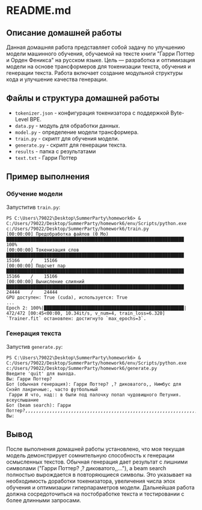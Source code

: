 # README.md

## Описание домашней работы

Данная домашняя работа представляет собой задачу по улучшению модели машинного обучения, обучаемой на тексте книги "Гарри Поттер и Орден Феникса" на русском языке. Цель — разработка и оптимизация модели на основе трансформеров для токенизации текста, обучения и генерации текста. Работа включает создание модульной структуры кода и улучшение качества генерации.

## Файлы и структура домашней работы

- `tokenizer.json` - конфигурация токенизатора с поддержкой Byte-Level BPE.
- `data.py` - модуль для обработки данных.
- `model.py` - определение модели трансформера.
- `train.py` - скрипт для обучения модели.
- `generate.py` - скрипт для генерации текста.
- `results` - папка с результатами
- `text.txt` - Гарри Поттер 

## Пример выполнения

### Обучение модели
Запуститив `train.py`:
```
PS C:\Users\79022\Desktop\SummerParty\homework6> & C:/Users/79022/Desktop/SummerParty/homework6/env/Scripts/python.exe c:/Users/79022/Desktop/SummerParty/homework6/train.py
[00:00:00] Предобработка файлов (0 Мо)    ██████████████████████████████████████████████████████████████████                100%
[00:00:00] Токенизация слов               ██████████████████████████████████████████████████████████████████ 15166    /    15166
[00:00:00] Подсчет пар                    ██████████████████████████████████████████████████████████████████ 15166    /    15166
[00:00:00] Вычисление слияний             ██████████████████████████████████████████████████████████████████ 24444    /    24444
GPU доступен: True (cuda), используется: True
...
Epoch 2: 100%|████████████████████████████████████████████████████| 472/472 [00:45<00:00, 10.34it/s, v_num=4, train_loss=6.320]
`Trainer.fit` остановлен: достигнуто `max_epochs=3`.
```

### Генерация текста
Запустив `generate.py`:
```
PS C:\Users\79022\Desktop\SummerParty\homework6> & C:/Users/79022/Desktop/SummerParty/homework6/env/Scripts/python.exe c:/Users/79022/Desktop/SummerParty/homework6/generate.py
Введите 'quit' для выхода.
Вы: Гарри Поттер?
Бот (обычная генерация): Гарри Поттер? ,? диковатого,, Нимбус для Снэйп лакричные:, часто футбольный
 Гарри И что, над:: в были под палочку попал чудовищного Петуния. всеуслышание
Бот (beam search): Гарри Поттер?,,,,,,,,,,,,,,,,,,,,,,,,,,,,,,,,,,,,,,,,,,,,,,,,,,,,,,,,,,,,,,,,,,,,,,,,,,,,,,,,,,,,,,,,,,,,,,,,,,,,,,,,,,,,,,,,,,,,,,,,,,,,,,,,,,,,,,,,,,,,,,,,,,,,,,,,,,,,,,,,,,,,,,,,,,,,,,,,,,,,,,,,,,,,,,,,,,,,,,,,,
Вы:
```
## Вывод

После выполнения домашней работы установлено, что моя текущая модель демонстрирует сомнительную способность к генерации осмысленных текстов. Обычная генерация дает результат с лишними символами ("Гарри Поттер? ,? диковатого,,..."), а beam search полностью вырождается в повторяющиеся символы. Это указывает на необходимость доработки токенизатора, увеличения числа эпох обучения и оптимизации гиперпараметров модели. Дальнейшая работа должна сосредоточиться на постобработке текста и тестировании с более длинными запросами.
